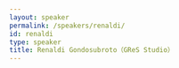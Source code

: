 ```yaml
---
layout: speaker
permalink: /speakers/renaldi/
id: renaldi
type: speaker
title: Renaldi Gondosubroto（GReS Studio）
---
```

